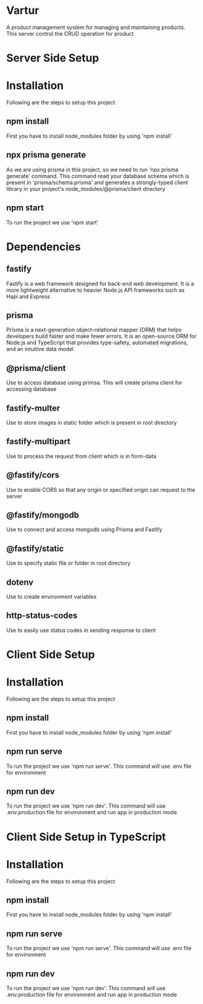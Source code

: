 # Vartur

A product management system for managing and maintaining products. This server control the CRUD operation for product

# Server Side Setup

# Installation

Following are the steps to setup this project

## npm install

First you have to install node_modules folder by using 'npm install'

## npx prisma generate

As we are using prisma in this project, so we need to run 'npx prisma generate' command. This command read your database schema which is present in 'prisma/schema.prisma' and generates a strongly-typed client library in your project's node_modules/@prisma/client directory

## npm start

To run the project we use 'npm start'

# Dependencies

## fastify

Fastify is a web framework designed for back-end web development. It is a more lightweight alternative to heavier Node.js API frameworks such as Hapi and Express

## prisma

Prisma is a next-generation object–relational mapper (ORM) that helps developers build faster and make fewer errors. It is an open-source ORM for Node.js and TypeScript that provides type-safety, automated migrations, and an intuitive data model

## @prisma/client

Use to access database using primsa. This will create prisma client for accessing database

## fastify-multer

Use to store images in static folder which is present in root directory

## fastify-multipart

Use to process the request from client which is in form-data

## @fastify/cors

Use to enable CORS so that any origin or specified origin can request to the server

## @fastify/mongodb

Use to connect and access mongodb using Prisma and Fastify

## @fastify/static

Use to specify static file or folder in root directory

## dotenv

Use to create environment variables

## http-status-codes

Use to easily use status codes in sending response to client

# Client Side Setup

# Installation

Following are the steps to setup this project

## npm install

First you have to install node_modules folder by using 'npm install'

## npm run serve

To run the project we use 'npm run serve'. This command will use .env file for environment

## npm run dev

To run the project we use 'npm run dev'. This command will use .env.production file for environment and run app in production mode

# Client Side Setup in TypeScript

# Installation

Following are the steps to setup this project

## npm install

First you have to install node_modules folder by using 'npm install'

## npm run serve

To run the project we use 'npm run serve'. This command will use .env file for environment

## npm run dev

To run the project we use 'npm run dev'. This command will use .env.production file for environment and run app in production mode

